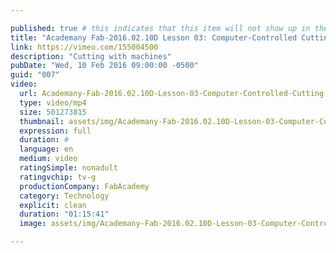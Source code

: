 ```yaml
---

published: true # this indicates that this item will not show up in the podcast feed
title: "Academany Fab-2016.02.10D Lesson 03: Computer-Controlled Cutting"
link: https://vimeo.com/155004500
description: "Cutting with machines"
pubDate: "Wed, 10 Feb 2016 09:00:00 -0500"
guid: "007"
video:
  url: Academany-Fab-2016.02.10D-Lesson-03-Computer-Controlled-Cutting.mp4
  type: video/mp4
  size: 501273815
  thumbnail: assets/img/Academany-Fab-2016.02.10D-Lesson-03-Computer-Controlled-Cutting-thumbnail.jpg
  expression: full
  duration: #
  language: en
  medium: video
  ratingSimple: nonadult
  ratingvchip: tv-g
  productionCompany: FabAcademy
  category: Technology
  explicit: clean
  duration: "01:15:41"
  image: assets/img/Academany-Fab-2016.02.10D-Lesson-03-Computer-Controlled-Cutting-full.jpg

---
```

